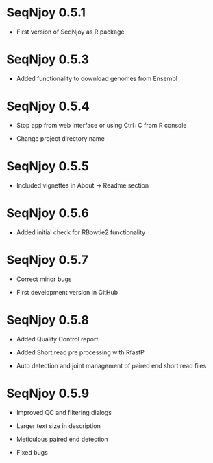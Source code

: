 # SeqNjoy 0.5.1

* First version of SeqNjoy as R package

# SeqNjoy 0.5.3

* Added functionality to download genomes from Ensembl

# SeqNjoy 0.5.4

* Stop app from web interface or using Ctrl+C from R console

* Change project directory name 

# SeqNjoy 0.5.5

* Included vignettes in About -> Readme section

# SeqNjoy 0.5.6

* Added initial check for RBowtie2 functionality

# SeqNjoy 0.5.7

* Correct minor bugs

* First development version in GitHub

# SeqNjoy 0.5.8

* Added Quality Control report

* Added Short read pre processing with RfastP

* Auto detection and joint management of paired end short read files

# SeqNjoy 0.5.9

* Improved QC and filtering dialogs

* Larger text size in description

* Meticulous paired end detection

* Fixed bugs

